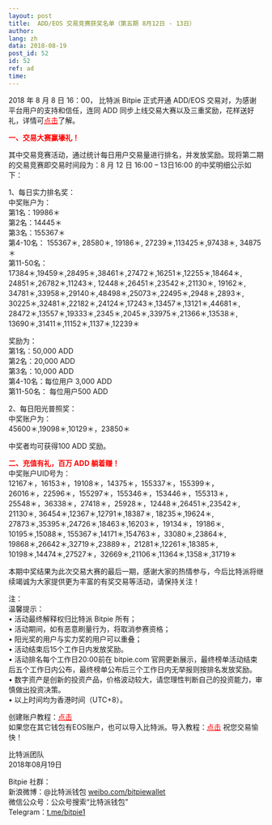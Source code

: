 ```yaml
---
layout: post
title:  ADD/EOS 交易竞赛获奖名单（第五期 8月12日 - 13日）
author: 
lang: zh
data: 2018-08-19
post_id: 52
id: 52
ref: ad
time: 
---
```


2018 年 8 月 8 日 16：00， 比特派 Bitpie 正式开通 ADD/EOS 交易对，为感谢平台用户的支持和信任，连同 ADD 同步上线交易大赛以及三重奖励，花样送好礼，详情可<a href="https://bitpie.com/2018-08-06/addeos-trading-competition-note" target="_blank" style="color:red">点击</a>了解。

<strong style="color:red">一、交易大赛赢壕礼！</strong>

其中交易竞赛活动，通过统计每日用户交易量进行排名，并发放奖励。现将第二期的交易竞赛即交易时间段为：8 月 12 日 16:00 – 13日16:00 的中奖明细公示如下：

1、每日实力排名奖：<br/>
中奖账户为：<br/>
第1名：19986＊ <br/>
第2名：14445＊<br/> 
第3名：155367＊ <br/>
第4-10名：
 155367＊, 28580＊, 19186＊, 27239＊,113425＊,97438＊, 34875＊<br/>
第11-50名：<br/>
17384＊,19459＊,28495＊,38461＊,27472＊,16251＊,12255＊,18464＊,<br/>
24851＊,26782＊,11243＊, 12448＊,26451＊,23542＊,21130＊, 19162＊,<br/>
34781＊,33958＊,29140＊,48498＊,25073＊,22495＊,2948＊,2893＊,<br/>
30225＊,32481＊,22182＊,24124＊,17243＊,13457＊,13121＊,44681＊,<br/>
28472＊,13557＊,19333＊,2345＊,2045＊,33975＊,21366＊,13538＊,<br/>
13690＊,31411＊,11152＊,1137＊,12239＊ <br/>

奖励为：<br/>
第1名：50,000 ADD<br/>
第2名：20,000 ADD<br/>
第3名：10,000 ADD<br/>
第4-10名：每位用户 3,000 ADD<br/>
第11-50名： 每位用户500 ADD<br/>
                        


2、每日阳光普照奖：<br/>
中奖账户为：<br/>
45600＊,19098＊,10129＊，23850＊

中奖者均可获得100 ADD 奖励。

<strong style="color:red">二、充值有礼，百万 ADD 躺着赚！</strong><br/>
中奖账户UID号为：<br/>
12167＊，16153＊，19108＊，14375＊，155337＊，155399＊，<br/>
26016＊，22596＊，155297＊，155346＊，153446＊，155313＊，<br/>
25548＊，36338＊，27418＊，25928＊，12448＊,26451＊,23542＊,<br/>
21130＊, 36454＊,12367＊,12791＊,18387＊, 18235＊,19624＊,<br/>
27873＊,35395＊,24726＊,18463＊,16203＊，19134＊，19186＊,<br/>
10195＊,15088＊, 155367＊,14171＊,154763＊，33080＊,23864＊,<br/>
19868＊,26642＊,32719＊,23889＊，21281＊,12261＊,18385＊,<br/>
10198＊,14474＊,27527＊，32669＊,21106＊,11364＊,1358＊,31719＊<br/>

本期中奖结果为此次交易大赛的最后一期，感谢大家的热情参与，今后比特派将继续竭诚为大家提供更为丰富的有奖交易等活动，请保持关注！


注：<br/>
温馨提示：<br/>
• 活动最终解释权归比特派 Bitpie 所有；<br/>
• 活动期间，如有恶意刷量行为，将取消参赛资格；<br/>
• 阳光奖的用户与实力奖的用户可以重叠；<br/>
• 活动结束后15个工作日内发放奖励。<br/>
• 活动排名每个工作日20:00前在 bitpie.com 官网更新展示，最终榜单活动结束后五个工作日内公布，最终榜单公布后三个工作日内无举报则按排名发放奖励。<br/>
• 数字资产是创新的投资产品，价格波动较大，请您理性判断自己的投资能力，审慎做出投资决策。<br/>
• 以上时间均为香港时间（UTC+8）。


创建账户教程：<a href="http://docs.bitpie.com/zh_CN/latest/eosaccount/index.html" target="_blank" style="color:red">点击</a><br/>
如果您在其它钱包有EOS账户，也可以导入比特派。导入教程：<a href="http://docs.bitpie.com/zh_CN/latest/privateKeyImport/index.html" target="_blank" style="color:red">点击</a>
祝您交易愉快！


比特派团队<br/>
2018年08月19日

Bitpie 社群：<br/>
新浪微博：@比特派钱包 <a href="https://weibo.com/bitpiewallet" target="_blank">weibo.com/bitpiewallet</a><br/>
微信公众号：公众号搜索“比特派钱包”<br/>
Telegram：<a href="https://t.me/bitpie1" target="_blank">t.me/bitpie1</a>

